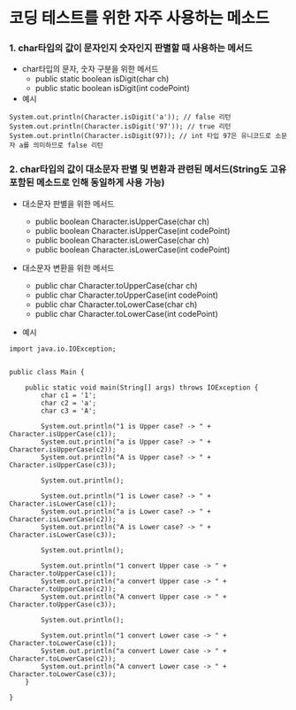 # 코딩 테스트를 위한 자주 사용하는 메소드

### 1. char타입의 값이 문자인지 숫자인지 판별할 때 사용하는 메서드
- char타입의 문자, 숫자 구분을 위한 메서드
    - public static boolean isDigit(char ch)
    - public static boolean isDigit(int codePoint)
- 예시
~~~
System.out.println(Character.isDigit('a')); // false 리턴
System.out.println(Character.isDigit('97')); // true 리턴
System.out.println(Character.isDigit(97)); // int 타입 97은 유니코드로 소문자 a를 의미하므로 false 리턴
~~~

### 2. char타입의 값이 대소문자 판별 및 변환과 관련된 메서드(String도 고유 포함된 메소드로 인해 동일하게 사용 가능)
- 대소문자 판별을 위한 메서드
    - public boolean Character.isUpperCase(char ch)
    - public boolean Character.isUpperCase(int codePoint)
    - public boolean Character.isLowerCase(char ch)
    - public boolean Character.isLowerCase(int codePoint)

- 대소문자 변환을 위한 메서드
    - public char Character.toUpperCase(char ch)
    - public char Character.toUpperCase(int codePoint)
    - public char Character.toLowerCase(char ch)
    - public char Character.toLowerCase(int codePoint)

- 예시
~~~
import java.io.IOException;


public class Main {

	public static void main(String[] args) throws IOException {
		char c1 = '1';
		char c2 = 'a';
		char c3 = 'A';
		
		System.out.println("1 is Upper case? -> " + Character.isUpperCase(c1));
		System.out.println("a is Upper case? -> " + Character.isUpperCase(c2));
		System.out.println("A is Upper case? -> " + Character.isUpperCase(c3));
		
		System.out.println();
		
		System.out.println("1 is Lower case? -> " + Character.isLowerCase(c1));
		System.out.println("a is Lower case? -> " + Character.isLowerCase(c2));
		System.out.println("A is Lower case? -> " + Character.isLowerCase(c3));
		
		System.out.println();
		
		System.out.println("1 convert Upper case -> " + Character.toUpperCase(c1));
		System.out.println("a convert Upper case -> " + Character.toUpperCase(c2));
		System.out.println("A convert Upper case -> " + Character.toUpperCase(c3));
		
		System.out.println();
		
		System.out.println("1 convert Lower case -> " + Character.toLowerCase(c1));
		System.out.println("a convert Lower case -> " + Character.toLowerCase(c2));
		System.out.println("A convert Lower case -> " + Character.toLowerCase(c3));
	}

}
~~~